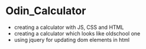 # Odin_Calculator
 - creating a calculator with JS, CSS and HTML
 - creating a calculator which looks like oldschool one
 - using jquery for updating dom elements in html